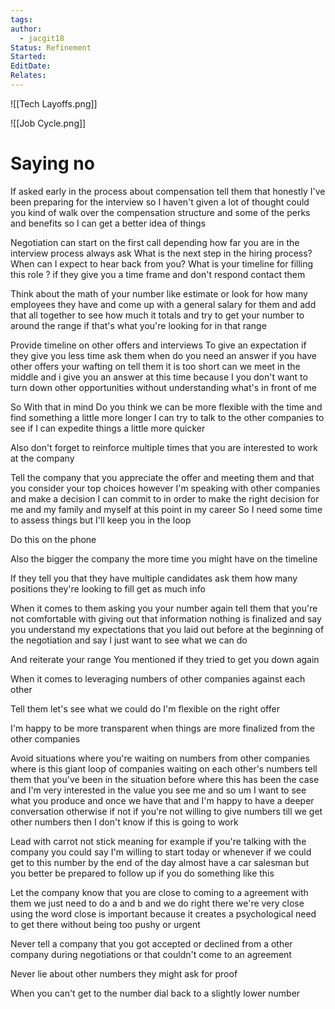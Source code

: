 ```yaml
---
tags: 
author:
  - jacgit18
Status: Refinement
Started: 
EditDate: 
Relates:
---
```

![[Tech Layoffs.png]]

![[Job Cycle.png]]



# Saying no  



If asked early in the process about compensation tell them that honestly I've been preparing for the interview so I haven't given a lot of thought could you kind of walk over the compensation structure and some of the perks and benefits so I can get a better idea of things  

Negotiation can start on the first call depending how far you are in the interview process always ask What is the next step in the hiring process? When can I expect to hear back from you? What is your timeline for filling this role ? if they give you a time frame and don't respond contact them  

Think about the math of your number like estimate or look for how many employees they have and come up with a general salary for them and add that all together to see how much it totals and try to get your number to around the range if that's what you're looking for in that range  

Provide timeline on other offers and interviews To give an expectation if they give you less time ask them when do you need an answer if you have other offers your wafting on tell them it is too short can we meet in the middle and i give you an answer at this time because I you don't want to turn down other opportunities without understanding what's in front of me  

So With that in mind Do you think we can be more flexible with the time and find something a little more longer I can try to talk to the other companies to see if I can expedite things a little more quicker 

Also don't forget to reinforce multiple times that you are interested to work at the company

Tell the company that you appreciate the offer and meeting them and that you consider your top choices however I'm speaking with other companies and make a decision I can commit to in order to make the right decision for me and my family and myself at this point in my career So I need some time to assess things but I'll keep you in the loop  

Do this on the phone  

Also the bigger the company the more time you might have on the timeline  

If they tell you that they have multiple candidates ask them how many positions they're looking to fill get as much info  

When it comes to them asking you your number again tell them that you're not comfortable with giving out that information nothing is finalized and say you understand my expectations that you laid out before at the beginning of the negotiation and say I just want to see what we can do  


And reiterate your range You mentioned if they tried to get you down again  

When it comes to leveraging numbers of other companies against each other  

Tell them let's see what we could do I'm flexible on the right offer  

I'm happy to be more transparent when things are more finalized from the other companies  


Avoid situations where you're waiting on numbers from other companies where is this giant loop of companies waiting on each other's numbers tell them that you've been in the situation before where this has been the case and I'm very interested in the value you see me and so um I want to see what you produce and once we have that and I'm happy to have a deeper conversation otherwise if not if you're not willing to give numbers till we get other numbers then I don't know if this is going to work  

Lead with carrot not stick meaning for example if you're talking with the company you could say I'm willing to start today or whenever if we could get to this number by the end of the day almost have a car salesman but you better be prepared to follow up if you do something like this  

Let the company know that you are close to coming to a agreement with them we just need to do a and b and we do right there we're very close using the word close is important because it creates a psychological need to get there without being too pushy or urgent  

Never tell a company that you got accepted or declined from a other company during negotiations or that couldn't come to an agreement  

Never lie about other numbers they might ask for proof  

When you can't get to the number dial back to a slightly lower number



